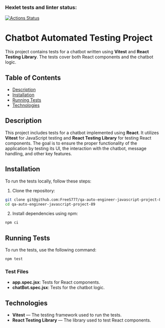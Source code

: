 ### Hexlet tests and linter status:

[![Actions Status](https://github.com/FreeS777/qa-auto-engineer-javascript-project-89/actions/workflows/hexlet-check.yml/badge.svg)](https://github.com/FreeS777/qa-auto-engineer-javascript-project-89/actions)

# Chatbot Automated Testing Project

This project contains tests for a chatbot written using **Vitest** and **React Testing Library**. The tests cover both React components and the chatbot logic.

## Table of Contents

- [Description](#Description)
- [Installation](#Installation)
- [Running Tests](#Running-Tests)
- [Technologies](#Technologies)

## Description

This project includes tests for a chatbot implemented using **React**. It utilizes **Vitest** for JavaScript testing and **React Testing Library** for testing React components. The goal is to ensure the proper functionality of the application by testing its UI, the interaction with the chatbot, message handling, and other key features.

## Installation

To run the tests locally, follow these steps:

1. Clone the repository:

```bash
git clone git@github.com:FreeS777/qa-auto-engineer-javascript-project-89.git
cd qa-auto-engineer-javascript-project-89
```

2. Install dependencies using npm:

```bash
npm ci
```

## Running Tests

To run the tests, use the following command:

```bash
npm test
```

### Test Files

- **app.spec.jsx**: Tests for React components.
- **chatBot.spec.jsx**: Tests for the chatbot logic.

## Technologies

- **Vitest** — The testing framework used to run the tests.
- **React Testing Library** — The library used to test React components.
